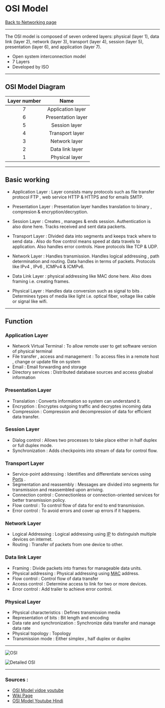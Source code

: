 # OSI Model
[Back to Networking page](./index.md)

---

The OSI model is composed of seven ordered layers: physical (layer 1), data link (layer 2), network (layer 3), transport (layer 4), session (layer 5), presentation (layer 6),
and application (layer 7).

- Open system interconnection model
- 7 Layers
- Developed by ISO

---

## OSI Model Diagram

|Layer number|Name|
|:----------:|:--:|
|7|Application layer|
|6|Presentation layer|
|5|Session layer|
|4|Transport layer|
|3|Network layer|
|2|Data link layer|
|1|Physical layer|

---

 ## Basic working
 
- Application Layer : Layer consists many protocols such as file transfer protocol FTP , web service HTTP & HTTPS and for emails SMTP.

- Presentation Layer : Presentation layer handles translation to binary , compresion & encryption/decryption.

- Session Layer : Creates , manages & ends session. Authentication is also done here. Tracks received and sent data packerts.

- Transport Layer : DIvided data into segments and keeps track where to send data . Also do flow control means speed at data travels to application. Also handles error controls. Have protocols like TCP & UDP. 

- Network Layer : Handles transmission. Handles logical addressing , path determination and routing. Data handles in terms of packets. Protocols like IPv4 , IPv6 , ICMPv4 & ICMPv6.

- Data Link Layer : physical addressing like MAC done here. Also does framing i.e. creating frames.

- Physical Layer :  Handles data conversion such as signal to bits . Determines types of media like light i.e. optical fiber, voltage like cable or signal  like wifi.

---

## Function

### Application Layer
- Network Virtual Terminal : To allow remote user to get software version of physical terminal
- File transfer , access and management : To access files in a remote host , change or update file on system
- Email : Email forwarding and storage
- Directory services : Distributed database sources and access gloabal information

### Presentation Layer
- Translation : Converts information so system can understand it.
- Encryption : Encryptes outgoing traffic and decryptes incoming data
- Compression : Compression and decompression of data for efficient data transfer.

### Session Layer 
- Dialog control : Allows two processes to take place either in half duplex or full duplex mode.
- Synchronization : Adds checkpoints into stream of data for control flow.

### Transport Layer
- Service-point addressing : Identifies and differentiate services using [Ports](Ports.md) . 
- Segmentation and reassembly : Messages are divided into segments for transmission and reassembled upon arriving.
- Connection control : Connectionless or connection-oriented services for better transmission policy.
- Flow control : To control flow of data for end to end transmission.
- Error control : To avoid errors and cover up errors if it happens.

### Network Layer
- Logical Addressing : Logical addressing using [IP](Protocols/IP.md) to distinguish multiple devices on internet.
- Routing : Transfer of packets from one device to other.

### Data link Layer
- Framing : Divide packets into frames for manageable data units.
- Physical addressing : Physical addressing using [MAC](Protocols/MAC.md) address.
- Flow control : Control flow of data transfer
- Access control : Determine access to link for two or more devices.
- Error control : Add trailer to achieve error control.

### Physical Layer
- Physical characteristics : Defines transmission media
- Representation of bits : Bit length and encoding
- Data rate and synchronization : Synchronize data transfer and manage data rate
- Physical topology : Topology
- Transmission mode : Either simplex , half duplex or duplex

---

![OSI](https://external-content.duckduckgo.com/iu/?u=http%3A%2F%2F2.bp.blogspot.com%2F-oL2B7rB_Ddc%2FUXus4JZPgXI%2FAAAAAAAAAKc%2Fe0pDS9JpRD8%2Fs1600%2Fosi.gif&f=1&nofb=1)

![Detailed OSI](https://media.fs.com/images/community/upload/kindEditor/202107/29/original-seven-layers-of-osi-model-1627523878-JYjV8oybcC.png)

---

### Sources : 
- [OSI Model vidoe youtube](https://youtu.be/vv4y_uOneC0)
- [Wiki Page](https://en.wikipedia.org/wiki/OSI_model)
- [OSI Model Youtube Hindi](https://youtu.be/UvHr0yL-wJg)